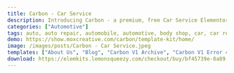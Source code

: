 ```yaml
---
title: Carbon - Car Service
description: Introducing Carbon - a premium, free Car Service Elementor Template Kit. Elevate your auto business with sleek design and effortless customization. Crafted for Elementor, this kit offers a comprehensive set of professionally designed templates. Create a dynamic website with ease using Carbon's intuitive drag-and-drop functionality. Highlight your car services attractively and captivate your audience. From maintenance to detailing, every aspect is covered. Streamline your online presence with Carbon's modern aesthetic and user-friendly interface. Unleash the power of Elementor and drive your car service to new heights. Download now and revolutionize your digital showroom.
categories: ["Automotive"]
tags: auto, auto repair, automobile, automotive, body shop, car, car repair, dealer, Elementor Pro, garage, maintenance, mechanics, service, transportation
demo: https://show.moxcreative.com/carbon/template-kit/home/
image: /images/posts/Carbon - Car Service.jpeg
templates: ["About Us", "Blog", "Carbon V1 Archive", "Carbon V1 Error 404", "Carbon V1 Footer", "Carbon V1 Header", "Carbon V1 Single Post", "Contact", "Faq", "Global", "Homepage 2", "Homepage", "Our Team", "Service", "Single Service"]
download: https://elemkits.lemonsqueezy.com/checkout/buy/bf45739e-8a89-4dad-92db-e9c16a52a219
---
```

